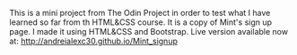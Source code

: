This is a mini project from The Odin Project in order to test what I have learned so far from th HTML&CSS course. It is a copy of Mint's sign up page. I made it using HTML&CSS and Bootstrap.
Live version available now at: http://andreialexc30.github.io/Mint_signup
